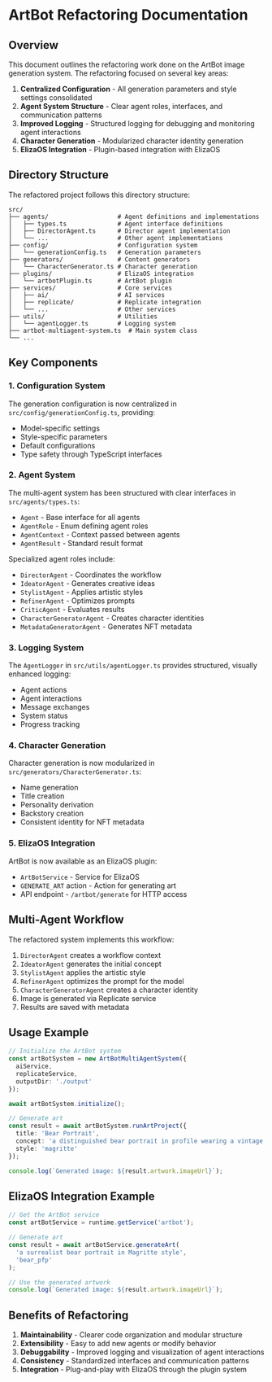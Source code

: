# ArtBot Refactoring Documentation

## Overview

This document outlines the refactoring work done on the ArtBot image generation system. The refactoring focused on several key areas:

1. **Centralized Configuration** - All generation parameters and style settings consolidated
2. **Agent System Structure** - Clear agent roles, interfaces, and communication patterns
3. **Improved Logging** - Structured logging for debugging and monitoring agent interactions
4. **Character Generation** - Modularized character identity generation
5. **ElizaOS Integration** - Plugin-based integration with ElizaOS

## Directory Structure

The refactored project follows this directory structure:

```
src/
├── agents/                   # Agent definitions and implementations
│   ├── types.ts              # Agent interface definitions
│   ├── DirectorAgent.ts      # Director agent implementation
│   └── ...                   # Other agent implementations
├── config/                   # Configuration system
│   └── generationConfig.ts   # Generation parameters
├── generators/               # Content generators
│   └── CharacterGenerator.ts # Character generation
├── plugins/                  # ElizaOS integration
│   └── artbotPlugin.ts       # ArtBot plugin
├── services/                 # Core services
│   ├── ai/                   # AI services
│   ├── replicate/            # Replicate integration
│   └── ...                   # Other services
├── utils/                    # Utilities
│   └── agentLogger.ts        # Logging system
├── artbot-multiagent-system.ts  # Main system class
└── ...
```

## Key Components

### 1. Configuration System

The generation configuration is now centralized in `src/config/generationConfig.ts`, providing:

- Model-specific settings
- Style-specific parameters
- Default configurations
- Type safety through TypeScript interfaces

### 2. Agent System

The multi-agent system has been structured with clear interfaces in `src/agents/types.ts`:

- `Agent` - Base interface for all agents
- `AgentRole` - Enum defining agent roles
- `AgentContext` - Context passed between agents
- `AgentResult` - Standard result format

Specialized agent roles include:
- `DirectorAgent` - Coordinates the workflow
- `IdeatorAgent` - Generates creative ideas
- `StylistAgent` - Applies artistic styles
- `RefinerAgent` - Optimizes prompts
- `CriticAgent` - Evaluates results
- `CharacterGeneratorAgent` - Creates character identities
- `MetadataGeneratorAgent` - Generates NFT metadata

### 3. Logging System

The `AgentLogger` in `src/utils/agentLogger.ts` provides structured, visually enhanced logging:

- Agent actions
- Agent interactions
- Message exchanges
- System status
- Progress tracking

### 4. Character Generation

Character generation is now modularized in `src/generators/CharacterGenerator.ts`:

- Name generation
- Title creation
- Personality derivation
- Backstory creation
- Consistent identity for NFT metadata

### 5. ElizaOS Integration

ArtBot is now available as an ElizaOS plugin:

- `ArtBotService` - Service for ElizaOS
- `GENERATE_ART` action - Action for generating art
- API endpoint - `/artbot/generate` for HTTP access

## Multi-Agent Workflow

The refactored system implements this workflow:

1. `DirectorAgent` creates a workflow context
2. `IdeatorAgent` generates the initial concept
3. `StylistAgent` applies the artistic style
4. `RefinerAgent` optimizes the prompt for the model
5. `CharacterGeneratorAgent` creates a character identity
6. Image is generated via Replicate service
7. Results are saved with metadata

## Usage Example

```typescript
// Initialize the ArtBot system
const artBotSystem = new ArtBotMultiAgentSystem({
  aiService,
  replicateService,
  outputDir: './output'
});

await artBotSystem.initialize();

// Generate art
const result = await artBotSystem.runArtProject({
  title: 'Bear Portrait',
  concept: 'a distinguished bear portrait in profile wearing a vintage aviator cap',
  style: 'magritte'
});

console.log(`Generated image: ${result.artwork.imageUrl}`);
```

## ElizaOS Integration Example

```typescript
// Get the ArtBot service
const artBotService = runtime.getService('artbot');

// Generate art
const result = await artBotService.generateArt(
  'a surrealist bear portrait in Magritte style',
  'bear_pfp'
);

// Use the generated artwork
console.log(`Generated image: ${result.artwork.imageUrl}`);
```

## Benefits of Refactoring

1. **Maintainability** - Clearer code organization and modular structure
2. **Extensibility** - Easy to add new agents or modify behavior
3. **Debuggability** - Improved logging and visualization of agent interactions
4. **Consistency** - Standardized interfaces and communication patterns
5. **Integration** - Plug-and-play with ElizaOS through the plugin system 